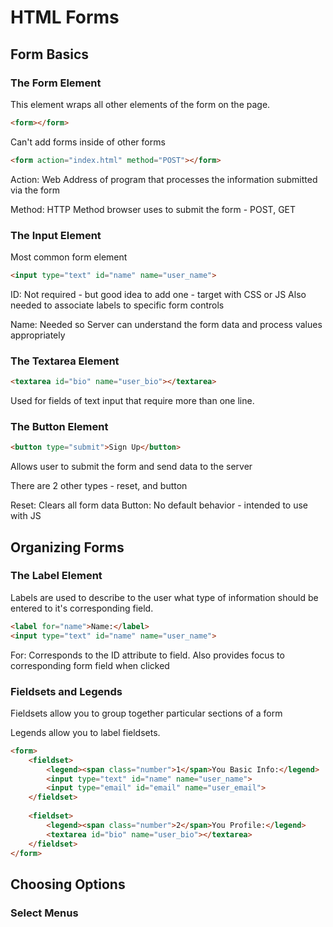 # HTML Forms

## Form Basics

### The Form Element

This element wraps all other elements of the form on the page.

```html
<form></form>
```

Can't add forms inside of other forms

```html
<form action="index.html" method="POST"></form>
```

Action: Web Address of program that processes the information submitted via the form

Method: HTTP Method browser uses to submit the form - POST, GET

### The Input Element

Most common form element

```html
<input type="text" id="name" name="user_name">
```

ID: Not required - but good idea to add one - target with CSS or JS
Also needed to associate labels to specific form controls

Name: Needed so Server can understand the form data and process values appropriately

### The Textarea Element

```html
<textarea id="bio" name="user_bio"></textarea>
```

Used for fields of text input that require more than one line.

### The Button Element

```html
<button type="submit">Sign Up</button>
```

Allows user to submit the form and send data to the server

There are 2 other types - reset, and button

Reset: Clears all form data
Button: No default behavior - intended to use with JS

## Organizing Forms

### The Label Element

Labels are used to describe to the user what type of information should be entered
to it's corresponding field.

```html
<label for="name">Name:</label>
<input type="text" id="name" name="user_name">
```

For: Corresponds to the ID attribute to field. Also provides focus to corresponding
form field when clicked

### Fieldsets and Legends

Fieldsets allow you to group together particular sections of a form

Legends allow you to label fieldsets.

```html
<form>
    <fieldset>
        <legend><span class="number">1</span>You Basic Info:</legend>
        <input type="text" id="name" name="user_name">
        <input type="email" id="email" name="user_email">
    </fieldset>
    
    <fieldset>
        <legend><span class="number">2</span>You Profile:</legend>
        <textarea id="bio" name="user_bio"></textarea>
    </fieldset>
</form>
```

## Choosing Options

### Select Menus